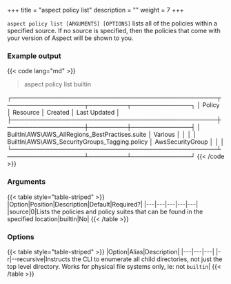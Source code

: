 +++
title = "aspect policy list"
description = ""
weight = 7
+++

`aspect policy list [ARGUMENTS] [OPTIONS]` lists all of the policies within a specified source. If no source is specified, then the policies that come with your version of Aspect will be shown to you.

### Example output

{{< code lang="md" >}}
> aspect policy list builtin

┌────────────────────────────────────────────────┬──────────────────┬─────────┬──────────────┐
│ Policy                                         │ Resource         │ Created │ Last Updated │
├────────────────────────────────────────────────┼──────────────────┼─────────┼──────────────┤
│ BuiltIn\AWS\AWS_AllRegions_BestPractises.suite │ Various          │         │              │
│ BuiltIn\AWS\AWS_SecurityGroups_Tagging.policy  │ AwsSecurityGroup │         │              │
└────────────────────────────────────────────────┴──────────────────┴─────────┴──────────────┘
{{< /code >}}

### Arguments
{{< table style="table-striped" >}}
|Option|Position|Description|Default|Required?|
|---|---|---|---|---|
|source|0|Lists the policies and policy suites that can be found in the specified location|builtin|No|
{{< /table >}}

### Options

{{< table style="table-striped" >}}
|Option|Alias|Description|
|---|---|---|
|-r|--recursive|Instructs the CLI to enumerate all child directories, not just the top level directory. Works for physical file systems only, ie: not `builtin`|
{{< /table >}}
